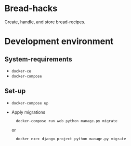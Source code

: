 # Bread-hacks

Create, handle, and store bread-recipes.

# Development environment

## System-requirements

* `docker-ce`
* `docker-compose`

## Set-up

* `docker-compose up`
* Apply migrations

        docker-compose run web python manage.py migrate

  or

        docker exec django-project python manage.py migrate

